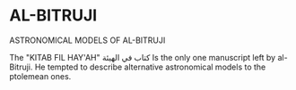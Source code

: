# AL-BITRUJI
ASTRONOMICAL MODELS OF AL-BITRUJI

The "KITAB FIL HAY'AH"   كتاب في الهيئة Is the only one manuscript left by al-Bitruji. He tempted to describe alternative astronomical models to the ptolemean ones.




